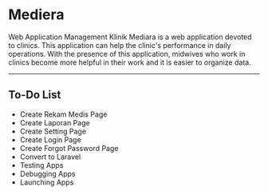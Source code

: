 # Mediera

Web Application Management Klinik
Mediara is a web application devoted to clinics. This application can help the clinic's performance in daily operations.
With the presence of this application, midwives who work in clinics become more helpful in their work and it is easier to organize data.

***

## To-Do List
- Create Rekam Medis Page
- Create Laporan Page
- Create Setting Page
- Create Login Page
- Create Forgot Password Page
- Convert to Laravel
- Testing Apps
- Debugging Apps
- Launching Apps
